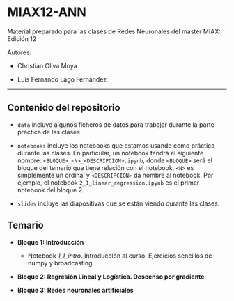 # MIAX12-ANN

Material preparado para las clases de Redes Neuronales del máster MIAX: Edición 12 

Autores:

* Christian Oliva Moya

* Luis Fernando Lago Fernández

<hr>

## Contenido del repositorio

* `data` incluye algunos ficheros de datos para trabajar durante la parte práctica de las clases.

* `notebooks` incluye los notebooks que estamos usando como práctica durante las clases. En particular, un notebook tendrá el siguiente nombre: `<BLOQUE>_<N>_<DESCRIPCION>.ipynb`, donde `<BLOQUE>` será el bloque del temario que tiene relación con el notebook, `<N>` es simplemente un ordinal y `<DESCRIPCION>` da nombre al notebook. Por ejemplo, el notebook `2_1_linear_regression.ipynb` es el primer notebook del bloque 2.

* `slides` incluye las diapositivas que se están viendo durante las clases.

## Temario

* **Bloque 1: Introducción**
  * Notebook *1_1_intro*. Introducción al curso. Ejercicios sencillos de numpy y broadcasting.

* **Bloque 2: Regresión Lineal y Logística. Descenso por gradiente**

* **Bloque 3: Redes neuronales artificiales**
  
